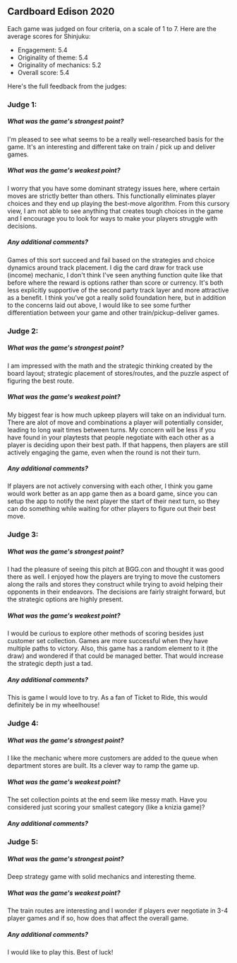 ## Cardboard Edison 2020

Each game was judged on four criteria, on a scale of 1 to 7. Here are the average scores for Shinjuku:

* Engagement: 5.4
* Originality of theme: 5.4
* Originality of mechanics: 5.2
* Overall score: 5.4

Here's the full feedback from the judges:

### Judge 1:

##### What was the game's strongest point?

I'm pleased to see what seems to be a really well-researched basis for the game. It's an interesting and different take on train / pick up and deliver games.

##### What was the game's weakest point?

I worry that you have some dominant strategy issues here, where certain moves are strictly better than others. This functionally eliminates player choices and they end up playing the best-move algorithm. From this cursory view, I am not able to see anything that creates tough choices in the game and I encourage you to look for ways to make your players struggle with decisions.

##### Any additional comments?

Games of this sort succeed and fail based on the strategies and choice dynamics around track placement. I dig the card draw for track use (income) mechanic, I don't think I've seen anything function quite like that before where the reward is options rather than score or currency. It's both less explicitly supportive of the second party track layer and more attractive as a benefit. I think you've got a really solid foundation here, but in addition to the concerns laid out above, I would like to see some further differentiation between your game and other train/pickup-deliver games.

### Judge 2:

##### What was the game's strongest point?

I am impressed with the math and the strategic thinking created by the board layout; strategic placement of stores/routes, and the puzzle aspect of figuring the best route.

##### What was the game's weakest point?

My biggest fear is how much upkeep players will take on an individual turn. There are alot of move and combinations a player will potentially consider, leading to long wait times between turns. My concern will be less if you have found in your playtests that people negotiate with each other as a player is deciding upon their best path. If that happens, then players are still actively engaging the game, even when the round is not their turn.

##### Any additional comments?

If players are not actively conversing with each other, I think you game would work better as an app game then as a board game, since you can setup the app to notify the next player the start of their next turn, so they can do something while waiting for other players to figure out their best move.

### Judge 3:

##### What was the game's strongest point?

I had the pleasure of seeing this pitch at BGG.con and thought it was good there as well. I enjoyed how the players are trying to move the customers along the rails and stores they construct while trying to avoid helping their opponents in their endeavors. The decisions are fairly straight forward, but the strategic options are highly present.

##### What was the game's weakest point?

I would be curious to explore other methods of scoring besides just customer set collection. Games are more successful when they have multiple paths to victory. Also, this game has a random element to it (the draw) and wondered if that could be managed better. That would increase the strategic depth just a tad.

##### Any additional comments?

This is game I would love to try. As a fan of Ticket to Ride, this would definitely be in my wheelhouse!

### Judge 4:

##### What was the game's strongest point?

I like the mechanic where more customers are added to the queue when department stores are built. Its a clever way to ramp the game up.

##### What was the game's weakest point?

The set collection points at the end seem like messy math. Have you considered just scoring your smallest category (like a knizia game)?

##### Any additional comments?

### Judge 5:

##### What was the game's strongest point?

Deep strategy game with solid mechanics and interesting theme.

##### What was the game's weakest point?

The train routes are interesting and I wonder if players ever negotiate in 3-4 player games and if so, how does that affect the overall game.

##### Any additional comments?

I would like to play this. Best of luck!
